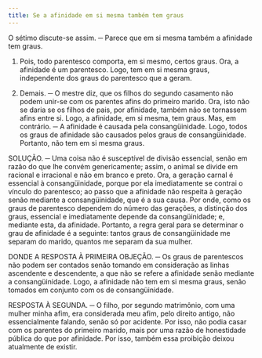```yaml
---
title: Se a afinidade em si mesma também tem graus
---
```


O sétimo discute-se assim. ─ Parece que em si mesma também a afinidade tem graus.  

1. Pois, todo parentesco comporta, em si mesmo, certos graus. Ora, a afinidade é um parentesco. Logo, tem em si mesma graus, independente dos graus do parentesco que a geram. 

2. Demais. ─ O mestre diz, que os filhos do segundo casamento não podem unir-se com os parentes afins do primeiro marido. Ora, isto não se daria se os filhos de pais, por afinidade, também não se tornassem afins entre si. Logo, a afinidade, em si mesma, tem graus.  Mas, em contrário. ─ A afinidade é causada pela consangüinidade. Logo, todos os graus de afinidade são causados pelos graus de consangüinidade. Portanto, não tem em si mesma graus.  

SOLUÇÃO. ─ Uma coisa não é susceptível de divisão essencial, senão em razão do que lhe convém genericamente; assim, o animal se divide em racional e irracional e não em branco e preto. Ora, a geração carnal é essencial à consangüinidade, porque por ela imediatamente se contrai o vínculo do parentesco; ao passo que a afinidade não respeita à geração senão mediante a consangüinidade, que é a sua causa. Por onde, como os graus de parentesco dependem do número das gerações, a distinção dos graus, essencial e imediatamente depende da consangüinidade; e, mediante esta, da afinidade. Portanto, a regra geral para se determinar o grau de afinidade é a seguinte: tantos graus de consangüinidade me separam do marido, quantos me separam da sua mulher.  

DONDE A RESPOSTA À PRIMEIRA OBJEÇÃO. ─ Os graus de parentescos não podem ser contados senão tomando em consideração as linhas ascendente e descendente, a que não se refere a afinidade senão mediante a consangüinidade. Logo, a afinidade não tem em si mesma graus, senão tomados em conjunto com os de consangüinidade.  

RESPOSTA À SEGUNDA. ─ O filho, por segundo matrimônio, com uma mulher minha afim, era considerada meu afim, pelo direito antigo, não essencialmente falando, senão só por acidente. Por isso, não podia casar com os parentes do primeiro marido, mais por uma razão de honestidade pública do que por afinidade. Por isso, também essa proibição deixou atualmente de existir.